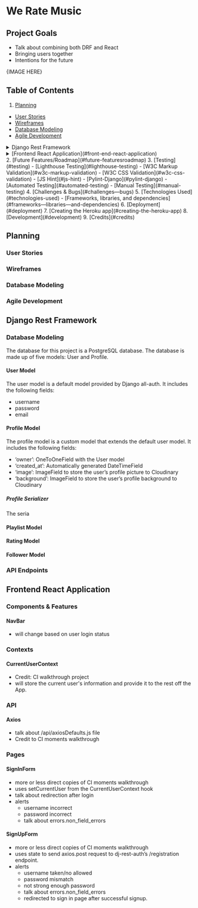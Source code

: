 # We Rate Music

## Project Goals
- Talk about combining both DRF and React
- Bringing users together
- Intentions for the future

{IMAGE HERE}

## Table of Contents
1. [Planning](#planning)
  - [User Stories](#user-stories)
  - [Wireframes](#wireframes)
  - [Database Modeling](#database-modeling)
  - [Agile Development](#agile-development)
<details>
  <summary>Django Rest Framework</summary>
  <br>
  <ul>
    <li>[Database Modeling](#database-modeling)</li>
    <ul>
      <li>[Profile](#profile)</li>
      <li>[Playlist](#playlist)</li>
      <li>[Rating](#rating)</li>
      <li>[Follower](#follower)</li>
    </ul>
    <li>[API Endpoints](#api-endpoints)</li>
  </ul>
</details>
<details>
  <summary>[Frontend React Application](#front-end-react-application)</summary>
  <br>
  <ul>
    <li>[Components & Features](#components—features)</li>
    <ul>
      <li>[Component 1](#component-1)</li>
      <li>[Component 2](#component-2)</li>
      <li>[Component 3](#component-3)</li>
    </ul>
  </ul>
</details>
2. [Future Features/Roadmap](#future-featuresroadmap)
3. [Testing](#testing)
   - [Lighthouse Testing](#lighthouse-testing)
   - [W3C Markup Validation](#w3c-markup-validation)
   - [W3C CSS Validation](#w3c-css-validation)
   - [JS Hint](#js-hint)
   - [Pylint-Django](#pylint-django)
   - [Automated Testing](#automated-testing)
   - [Manual Testing](#manual-testing)
4. [Challenges & Bugs](#challenges—bugs)
5. [Technologies Used](#technologies-used)
  - [Frameworks, libraries, and dependencies](#frameworks—libraries—and-dependencies)
6. [Deployment](#deployment)
7. [Creating the Heroku app](#creating-the-heroku-app)
8. [Development](#development)
9. [Credits](#credits)

## Planning

### User Stories

### Wireframes

### Database Modeling

### Agile Development

## Django Rest Framework

### Database Modeling

The database for this project is a PostgreSQL database. The database is made up of five models: User and Profile.

#### User Model

The user model is a default model provided by Django all-auth. It includes the following fields:

- username
- password
- email

#### Profile Model

The profile model is a custom model that extends the default user model. It includes the following fields:

- ‘owner’: OneToOneField with the User model
- ‘created_at’: Automatically generated DateTimeField
- ‘image’: ImageField to store the user’s profile picture to Cloudinary
- ‘background’: ImageField to store the user’s profile background to Cloudinary

##### Profile Serializer

The seria 

#### Playlist Model

#### Rating Model

#### Follower Model

### API Endpoints

## Frontend React Application

### Components & Features

#### NavBar
- will change based on user login status

### Contexts

#### CurrentUserContext
- Credit: CI walkthrough project
- will store the current user's information and provide it to the rest off the App.

### API

#### Axios
- talk about /api/axiosDefaults.js file
- Credit to CI moments walkthrough

### Pages

#### SignInForm
- more or less direct copies of CI moments walkthrough
- uses setCurrentUser from the CurrentUserContext hook
- talk about redirection after login
- alerts
  - username incorrect
  - password incorrect
  - talk about errors.non_field_errors              

#### SignUpForm
- more or less direct copies of CI moments walkthrough
- uses state to send axios.post request to dj-rest-auth’s /registration endpoint.
- alerts
  - username taken/no allowed
  - password mismatch
  - not strong enough password
  - talk about errors.non_field_errors
  - redirected to sign in page after successful signup.